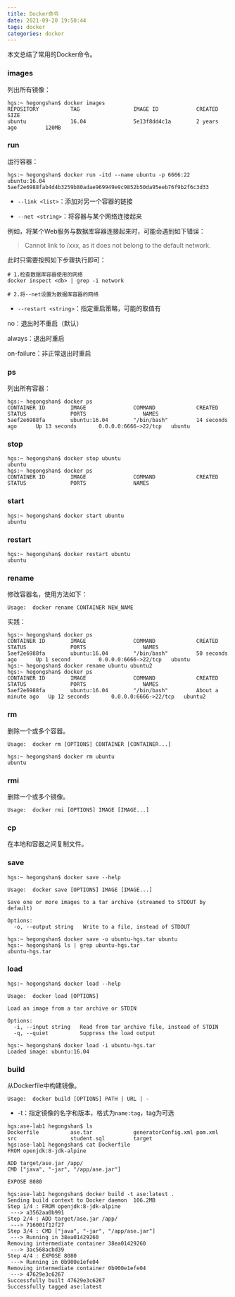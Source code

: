 ```yaml
---
title: Docker命令
date: 2021-09-20 19:50:44
tags: docker
categories: docker
---
```


本文总结了常用的Docker命令。

<!--more-->

### images

列出所有镜像：

```shell
hgs:~ hegongshan$ docker images
REPOSITORY          TAG                 IMAGE ID            CREATED             SIZE
ubuntu              16.04               5e13f8dd4c1a        2 years ago         120MB
```

### run

运行容器：

```shell
hgs:~ hegongshan$ docker run -itd --name ubuntu -p 6666:22 ubuntu:16.04
5aef2e6988fab4d4b3259b80adae969949e9c9852b50da95eeb76f9b2f6c3d33
```

* `--link <list>`：添加对另一个容器的链接

* `--net <string>`：将容器与某个网络连接起来

例如，将某个Web服务与数据库容器连接起来时，可能会遇到如下错误：

> Cannot link to /xxx, as it does not belong to the default network.

此时只需要按照如下步骤执行即可：

```shell
# 1.检查数据库容器使用的网络
docker inspect <db> | grep -i network

# 2.将--net设置为数据库容器的网络
```

* `--restart <string>`：指定重启策略，可能的取值有

no：退出时不重启（默认）

always：退出时重启

on-failure：非正常退出时重启

### ps

列出所有容器：

```shell
hgs:~ hegongshan$ docker ps
CONTAINER ID        IMAGE               COMMAND             CREATED             STATUS              PORTS                  NAMES
5aef2e6988fa        ubuntu:16.04        "/bin/bash"         14 seconds ago      Up 13 seconds       0.0.0.0:6666->22/tcp   ubuntu
```

### stop

```shell
hgs:~ hegongshan$ docker stop ubuntu
ubuntu
hgs:~ hegongshan$ docker ps
CONTAINER ID        IMAGE               COMMAND             CREATED             STATUS              PORTS               NAMES
```

### start

```shell
hgs:~ hegongshan$ docker start ubuntu
ubuntu
```

### restart

```shell
hgs:~ hegongshan$ docker restart ubuntu
ubuntu
```

### rename

修改容器名，使用方法如下：

```shell
Usage:	docker rename CONTAINER NEW_NAME
```

实践：

```shell
hgs:~ hegongshan$ docker ps
CONTAINER ID        IMAGE               COMMAND             CREATED             STATUS              PORTS                  NAMES
5aef2e6988fa        ubuntu:16.04        "/bin/bash"         50 seconds ago      Up 1 second         0.0.0.0:6666->22/tcp   ubuntu
hgs:~ hegongshan$ docker rename ubuntu ubuntu2
hgs:~ hegongshan$ docker ps
CONTAINER ID        IMAGE               COMMAND             CREATED              STATUS              PORTS                  NAMES
5aef2e6988fa        ubuntu:16.04        "/bin/bash"         About a minute ago   Up 12 seconds       0.0.0.0:6666->22/tcp   ubuntu2
```

### rm

删除一个或多个容器。

```shell
Usage:	docker rm [OPTIONS] CONTAINER [CONTAINER...]
```



```shell
hgs:~ hegongshan$ docker rm ubuntu
ubuntu
```

### rmi

删除一个或多个镜像。

```shell
Usage:	docker rmi [OPTIONS] IMAGE [IMAGE...]
```

### cp

在本地和容器之间复制文件。

### save

```shell
hgs:~ hegongshan$ docker save --help

Usage:	docker save [OPTIONS] IMAGE [IMAGE...]

Save one or more images to a tar archive (streamed to STDOUT by default)

Options:
  -o, --output string   Write to a file, instead of STDOUT
```



```shell
hgs:~ hegongshan$ docker save -o ubuntu-hgs.tar ubuntu
hgs:~ hegongshan$ ls | grep ubuntu-hgs.tar 
ubuntu-hgs.tar
```

### load

```shell
hgs:~ hegongshan$ docker load --help

Usage:	docker load [OPTIONS]

Load an image from a tar archive or STDIN

Options:
  -i, --input string   Read from tar archive file, instead of STDIN
  -q, --quiet          Suppress the load output
```



```shell
hgs:~ hegongshan$ docker load -i ubuntu-hgs.tar 
Loaded image: ubuntu:16.04
```

### build

从Dockerfile中构建镜像。

```shell
Usage:	docker build [OPTIONS] PATH | URL | -
```

* -t：指定镜像的名字和版本，格式为`name:tag`，tag为可选

```shell
hgs:ase-lab1 hegongshan$ ls
Dockerfile          ase.tar             generatorConfig.xml pom.xml             src                 student.sql         target
hgs:ase-lab1 hegongshan$ cat Dockerfile 
FROM openjdk:8-jdk-alpine

ADD target/ase.jar /app/
CMD ["java", "-jar", "/app/ase.jar"]

EXPOSE 8080
```



```shell
hgs:ase-lab1 hegongshan$ docker build -t ase:latest .
Sending build context to Docker daemon  106.2MB
Step 1/4 : FROM openjdk:8-jdk-alpine
 ---> a3562aa0b991
Step 2/4 : ADD target/ase.jar /app/
 ---> 716001f12f27
Step 3/4 : CMD ["java", "-jar", "/app/ase.jar"]
 ---> Running in 38ea01429260
Removing intermediate container 38ea01429260
 ---> 3ac568acbd39
Step 4/4 : EXPOSE 8080
 ---> Running in 0b900e1efe04
Removing intermediate container 0b900e1efe04
 ---> 47629e3c6267
Successfully built 47629e3c6267
Successfully tagged ase:latest
```

